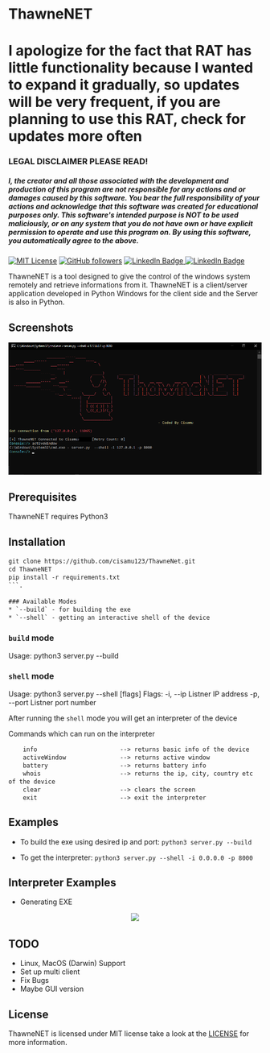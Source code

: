 # ThawneNET 
# I apologize for the fact that RAT has little functionality because I wanted to expand it gradually, so updates will be very frequent, if you are planning to use this RAT, check for updates more often
### LEGAL DISCLAIMER PLEASE READ!
##### I, the creator and all those associated with the development and production of this program are not responsible for any actions and or damages caused by this software. You bear the full responsibility of your actions and acknowledge that this software was created for educational purposes only. This software's intended purpose is NOT to be used maliciously, or on any system that you do not have own or have explicit permission to operate and use this program on. By using this software, you automatically agree to the above.

[![MIT License](https://img.shields.io/badge/license-MIT-blue.svg)](https://opensource.org/licenses/MIT) 
[![GitHub followers](https://img.shields.io/github/followers/cisamu123?label=Follow&style=social)](https://github.com/cisamu123)
  <a href="https://t.me/CodQu">
    <img src="https://img.shields.io/badge/Telegram-blue?style=for-the-badge&logo=telegram&logoColor=white" alt="LinkedIn Badge"/>
  </a>
    <a href="https://t.me/Cisamu">
    <img src="https://img.shields.io/badge/Join%20My%20Telegram%20Channel-blue?style=for-the-badge&logo=telegram&logoColor=white" alt="LinkedIn Badge"/>
  </a>

ThawneNET is a tool designed to give the control of the windows system remotely and retrieve informations from it. ThawneNET is a client/server application developed in Python Windows for the client side and the Server is also in Python.

## Screenshots

![ThawneNET](Screenshots/Shell.png "ThawneNET shell in action")

## Prerequisites
ThawneNET requires Python3

## Installation
```
git clone https://github.com/cisamu123/ThawneNet.git
cd ThawneNET
pip install -r requirements.txt
```.

### Available Modes
* `--build` - for building the exe
* `--shell` - getting an interactive shell of the device
```
### `build` mode
Usage:
  python3 server.py --build

### `shell` mode
Usage:
  python3 server.py --shell [flags]
  Flags:
    -i, --ip                Listner IP address
    -p, --port              Listner port number
    
After running the `shell` mode you will get an interpreter of the device  

Commands which can run on the interpreter
```
    info                       --> returns basic info of the device
    activeWindow               --> returns active window
    battery                    --> returns battery info
    whois                      --> returns the ip, city, country etc of the device
    clear                      --> clears the screen
    exit                       --> exit the interpreter
```

## Examples

* To build the exe using desired ip and port:
```python3 server.py --build```

* To get the interpreter:
```python3 server.py --shell -i 0.0.0.0 -p 8000```

## Interpreter Examples
* Generating EXE
<p align="center">
  <img src="Screenshots/Build.png" width="800"/>
</p>

## TODO
* Linux, MacOS (Darwin) Support
* Set up multi client
* Fix Bugs
* Maybe GUI version


## License
ThawneNET is licensed under MIT license take a look at the [LICENSE](LICENSE) for more information.

